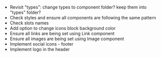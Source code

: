 - Revisit "types": change types to component folder? keep them into "types" folder?
- Check styles and ensure all components are following the same pattern
- Check slots names
- Add option to change icons block background color
- Ensure all links are being set using Link component
- Ensure all images are being set using Image component
- Implement social icons - footer
- Implement logo in the header
